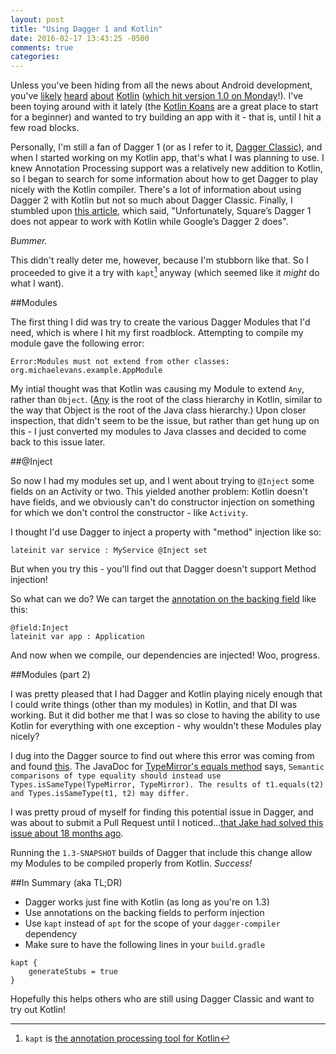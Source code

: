 ```yaml
---
layout: post
title: "Using Dagger 1 and Kotlin"
date: 2016-02-17 13:43:25 -0500
comments: true
categories: 
---
```


Unless you've been hiding from all the news about Android development, you've [likely](https://medium.com/@CodingDoug/kotlin-android-a-brass-tacks-experiment-part-1-3e5028491bcc#.15w4ypfer) [heard](http://antonioleiva.com/kotlin-awesome-tricks-for-android/) [about](http://vishnurajeevan.com/2016/02/13/Using-Kotlin-Extensions-for-Rx-ifying/) [Kotlin](https://realm.io/news/oredev-jake-wharton-kotlin-advancing-android-dev/) ([which hit version 1.0 on Monday](https://blog.jetbrains.com/kotlin/2016/02/kotlin-1-0-released-pragmatic-language-for-jvm-and-android/)!). I've been toying around with it lately (the [Kotlin Koans](https://kotlinlang.org/docs/tutorials/koans.html) are a great place to start for a beginner) and wanted to try building an app with it - that is, until I hit a few road blocks.

<!-- more -->

Personally, I'm still a fan of Dagger 1 (or as I refer to it, [Dagger Classic](https://en.wikipedia.org/wiki/New_Coke#New_Coke_after_Coke_Classic)), and when I started working on my Kotlin app, that's what I was planning to use. I knew Annotation Processing support was a relatively new addition to Kotlin, so I began to search for some information about how to get Dagger to play nicely with the Kotlin compiler. There's a lot of information about using Dagger 2 with Kotlin but not so much about Dagger Classic. Finally, I stumbled upon [this article](http://www.beyondtechnicallycorrect.com/2015/12/30/android-kotlin-dagger/), which said, "Unfortunately, Square’s Dagger 1 does not appear to work with Kotlin while Google’s Dagger 2 does".

*Bummer.*

This didn't really deter me, however, because I'm stubborn like that. So I proceeded to give it a try with `kapt`[^1] anyway (which seemed like it _might_ do what I want).

##Modules

The first thing I did was try to create the various Dagger Modules that I'd need, which is where I hit my first roadblock. Attempting to compile my module gave the following error:

```
Error:Modules must not extend from other classes: org.michaelevans.example.AppModule
```

My intial thought was that Kotlin was causing my Module to extend `Any`, rather than `Object`. ([Any](https://kotlinlang.org/api/latest/jvm/stdlib/kotlin/-any/) is the root of the class hierarchy in Kotlin, similar to the way that Object is the root of the Java class hierarchy.) Upon closer inspection, that didn't seem to be the issue, but rather than get hung up on this - I just converted my modules to Java classes and decided to come back to this issue later.

##@Inject

So now I had my modules set up, and I went about trying to `@Inject` some fields on an Activity or two. This yielded another problem: Kotlin doesn't have fields, and we obviously can't do constructor injection on something for which we don't control the constructor - like `Activity`.

I thought I'd use Dagger to inject a property with "method" injection like so:

`lateinit var service : MyService @Inject set`

But when you try this - you'll find out that Dagger doesn't support Method injection!

So what can we do? We can target the [annotation on the backing field](https://kotlinlang.org/docs/reference/annotations.html#annotation-use-site-targets) like this:

```
@field:Inject
lateinit var app : Application
```

And now when we compile, our dependencies are injected! Woo, progress.

##Modules (part 2)

I was pretty pleased that I had Dagger and Kotlin playing nicely enough that I could write things (other than my modules) in Kotlin, and that DI was working. But it did bother me that I was so close to having the ability to use Kotlin for everything with one exception - why wouldn't these Modules play nicely?

I dug into the Dagger source to find out where this error was coming from and found [this](https://github.com/square/dagger/blob/2f9579c48e887ffa316f329c12c2fa2abbec27b1/compiler/src/main/java/dagger/internal/codegen/ModuleAdapterProcessor.java#L217). The JavaDoc for [TypeMirror's equals method](https://docs.oracle.com/javase/8/docs/api/javax/lang/model/type/TypeMirror.html#equals-java.lang.Object-) says, `Semantic comparisons of type equality should instead use Types.isSameType(TypeMirror, TypeMirror). The results of t1.equals(t2) and Types.isSameType(t1, t2) may differ.`

I was pretty proud of myself for finding this potential issue in Dagger, and was about to submit a Pull Request until I noticed...[that Jake had solved this issue about 18 months ago](https://github.com/square/dagger/commit/61e471df3891cf017755998b83839042f8455c29).

Running the `1.3-SNAPSHOT` builds of Dagger that include this change allow my Modules to be compiled properly from Kotlin. *Success!*

##In Summary (aka TL;DR)

- Dagger works just fine with Kotlin (as long as you're on 1.3)
- Use annotations on the backing fields to perform injection
- Use `kapt` instead of `apt` for the scope of your `dagger-compiler` dependency
- Make sure to have the following lines in your `build.gradle`
```
kapt {
    generateStubs = true
}
``` 

Hopefully this helps others who are still using Dagger Classic and want to try out Kotlin!

[^1]: `kapt` is [the annotation processing tool for Kotlin](http://blog.jetbrains.com/kotlin/2015/06/better-annotation-processing-supporting-stubs-in-kapt/)
